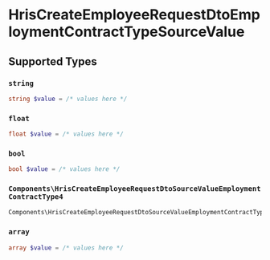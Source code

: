 # HrisCreateEmployeeRequestDtoEmploymentContractTypeSourceValue


## Supported Types

### `string`

```php
string $value = /* values here */
```

### `float`

```php
float $value = /* values here */
```

### `bool`

```php
bool $value = /* values here */
```

### `Components\HrisCreateEmployeeRequestDtoSourceValueEmploymentContractType4`

```php
Components\HrisCreateEmployeeRequestDtoSourceValueEmploymentContractType4 $value = /* values here */
```

### `array`

```php
array $value = /* values here */
```

